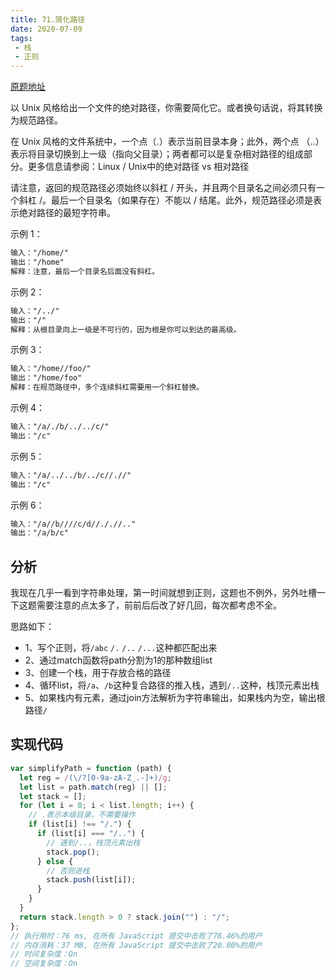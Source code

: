 ```yaml
---
title: 71.简化路径
date: 2020-07-09
tags:
 - 栈
 - 正则
---
```

[原题地址](https://leetcode-cn.com/problems/simplify-path/)

以 Unix 风格给出一个文件的绝对路径，你需要简化它。或者换句话说，将其转换为规范路径。

在 Unix 风格的文件系统中，一个点（.）表示当前目录本身；此外，两个点 （..） 表示将目录切换到上一级（指向父目录）；两者都可以是复杂相对路径的组成部分。更多信息请参阅：Linux / Unix中的绝对路径 vs 相对路径

请注意，返回的规范路径必须始终以斜杠 / 开头，并且两个目录名之间必须只有一个斜杠 /。最后一个目录名（如果存在）不能以 / 结尾。此外，规范路径必须是表示绝对路径的最短字符串。

 

示例 1：
```md
输入："/home/"
输出："/home"
解释：注意，最后一个目录名后面没有斜杠。
```

示例 2：
```md
输入："/../"
输出："/"
解释：从根目录向上一级是不可行的，因为根是你可以到达的最高级。
```

示例 3：
```md
输入："/home//foo/"
输出："/home/foo"
解释：在规范路径中，多个连续斜杠需要用一个斜杠替换。
```

示例 4：
```md
输入："/a/./b/../../c/"
输出："/c"
```

示例 5：
```md
输入："/a/../../b/../c//.//"
输出："/c"
```

示例 6：
```md
输入："/a//b////c/d//././/.."
输出："/a/b/c"
```

## 分析
我现在几乎一看到字符串处理，第一时间就想到正则，这题也不例外，另外吐槽一下这题需要注意的点太多了，前前后后改了好几回，每次都考虑不全。

思路如下：
- 1、写个正则，将`/abc` `/.` `/..` `/...`这种都匹配出来
- 2、通过match函数将path分割为1的那种数组list
- 3、创建一个栈，用于存放合格的路径
- 4、循环list，将`/a`、`/b`这种复合路径的推入栈，遇到`/..`这种，栈顶元素出栈
- 5、如果栈内有元素，通过join方法解析为字符串输出，如果栈内为空，输出根路径`/`

## 实现代码
```js
var simplifyPath = function (path) {
  let reg = /(\/?[0-9a-zA-Z_.-]+)/g;
  let list = path.match(reg) || [];
  let stack = [];
  for (let i = 0; i < list.length; i++) {
    // .表示本级目录，不需要操作
    if (list[i] !== "/.") {
      if (list[i] === "/..") {
        // 遇到/..，栈顶元素出栈
        stack.pop();
      } else {
        // 否则进栈
        stack.push(list[i]);
      }
    }
  }
  return stack.length > 0 ? stack.join("") : "/";
};
// 执行用时：76 ms, 在所有 JavaScript 提交中击败了78.46%的用户
// 内存消耗：37 MB, 在所有 JavaScript 提交中击败了20.00%的用户
// 时间复杂度：On
// 空间复杂度：On
```